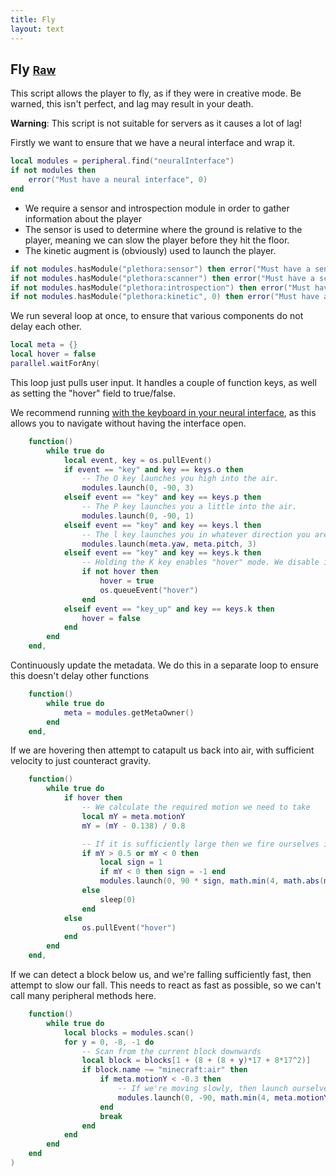 ```yaml
---
title: Fly
layout: text
---
```


## Fly <small>[Raw](fly.lua)</small>
This script allows the player to fly, as if they were in creative mode. Be warned, this isn't perfect, and lag may
result in your death.

**Warning**: This script is not suitable for servers as it causes a lot of lag!

Firstly we want to ensure that we have a neural interface and wrap it.

```lua
local modules = peripheral.find("neuralInterface")
if not modules then
	error("Must have a neural interface", 0)
end
```

- We require a sensor and introspection module in order to gather information about the player
- The sensor is used to determine where the ground is relative to the player, meaning we can slow the player
  before they hit the floor.
- The kinetic augment is (obviously) used to launch the player.

```lua
if not modules.hasModule("plethora:sensor") then error("Must have a sensor", 0) end
if not modules.hasModule("plethora:scanner") then error("Must have a scanner", 0) end
if not modules.hasModule("plethora:introspection") then error("Must have an introspection module", 0) end
if not modules.hasModule("plethora:kinetic", 0) then error("Must have a kinetic agument", 0) end
```

We run several loop at once, to ensure that various components do not delay each other.

```lua
local meta = {}
local hover = false
parallel.waitForAny(
```

This loop just pulls user input. It handles a couple of function keys, as well as
setting the "hover" field to true/false.

We recommend running [with the keyboard in your neural interface](../items/keyboard.html#using-with-the-neural-interface),
as this allows you to navigate without having the interface open.

```lua
	function()
		while true do
			local event, key = os.pullEvent()
			if event == "key" and key == keys.o then
				-- The O key launches you high into the air.
				modules.launch(0, -90, 3)
			elseif event == "key" and key == keys.p then
				-- The P key launches you a little into the air.
				modules.launch(0, -90, 1)
			elseif event == "key" and key == keys.l then
				-- The l key launches you in whatever direction you are looking.
				modules.launch(meta.yaw, meta.pitch, 3)
			elseif event == "key" and key == keys.k then
				-- Holding the K key enables "hover" mode. We disable it when it is released.
				if not hover then
					hover = true
					os.queueEvent("hover")
				end
			elseif event == "key_up" and key == keys.k then
				hover = false
			end
		end
	end,
```

Continuously update the metadata. We do this in a separate loop to ensure this doesn't delay
other functions

```lua
	function()
		while true do
			meta = modules.getMetaOwner()
		end
	end,
```

If we are hovering then attempt to catapult us back into air, with sufficient velocity to
just counteract gravity.

```lua
	function()
		while true do
			if hover then
				-- We calculate the required motion we need to take
				local mY = meta.motionY
				mY = (mY - 0.138) / 0.8

				-- If it is sufficiently large then we fire ourselves in that direction.
				if mY > 0.5 or mY < 0 then
					local sign = 1
					if mY < 0 then sign = -1 end
					modules.launch(0, 90 * sign, math.min(4, math.abs(mY)))
				else
					sleep(0)
				end
			else
				os.pullEvent("hover")
			end
		end
	end,
```

If we can detect a block below us, and we're falling sufficiently fast, then attempt to slow our fall. This
needs to react as fast as possible, so we can't call many peripheral methods here.

```lua
	function()
		while true do
			local blocks = modules.scan()
			for y = 0, -8, -1 do
				-- Scan from the current block downwards
				local block = blocks[1 + (8 + (8 + y)*17 + 8*17^2)]
				if block.name ~= "minecraft:air" then
					if meta.motionY < -0.3 then
						-- If we're moving slowly, then launch ourselves up
						modules.launch(0, -90, math.min(4, meta.motionY / -0.5))
					end
					break
				end
			end
		end
	end
)
```

